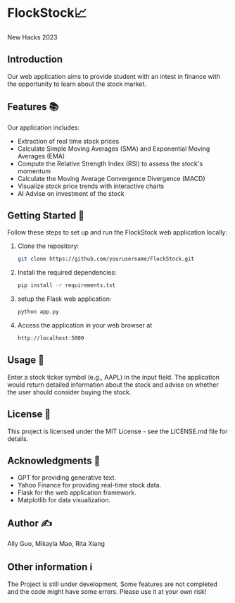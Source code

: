 # FlockStock📈
New Hacks 2023 

## Introduction

Our web application aims to provide student with an intest in finance with the opportunity to learn about the stock market.   


## Features 📚
Our application includes:
- Extraction of real time stock prices
- Calculate Simple Moving Averages (SMA) and Exponential Moving Averages (EMA)
- Compute the Relative Strength Index (RSI) to assess the stock's momentum
- Calculate the Moving Average Convergence Divergence (MACD)
- Visualize stock price trends with interactive charts
- AI Advise on investment of the stock

## Getting Started 🏁

Follow these steps to set up and run the FlockStock web application locally:

1. Clone the repository:

   ```bash
   git clone https://github.com/yourusername/FlockStock.git

2. Install the required dependencies:
   ```bash
   pip install -r requirements.txt

3. setup the Flask web application:
    ```bash
    python app.py

4. Access the application in your web browser at
    ```bash
    http://localhost:5000

## Usage 🧐

Enter a stock ticker symbol (e.g., AAPL) in the input field.
The application would return detailed information about the stock and advise on whether the user should consider buying the stock. 

## License 🪪

This project is licensed under the MIT License - see the LICENSE.md file for details.

## Acknowledgments 🤗

- GPT for providing generative text.
- Yahoo Finance for providing real-time stock data.
- Flask for the web application framework.
- Matplotlib for data visualization.

## Author ✍️
Ally Guo,
Mikayla Mao,
Rita Xiang


## Other information ℹ️
The Project is still under development. Some features are not completed and the code might have some errors. Please use it at your own risk!
